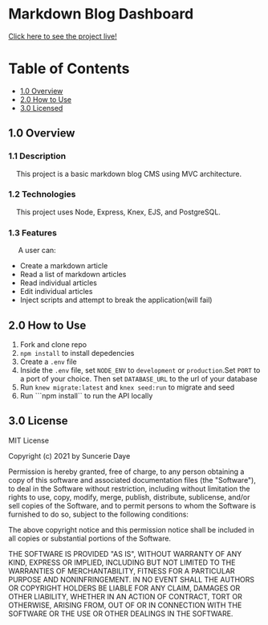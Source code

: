 # Markdown Blog Dashboard
[Click here to see the project live!](https://markdown-blog-admin-dashboard.herokuapp.com/articles)
# Table of Contents
  - [1.0 Overview](#10-overview)
  - [2.0 How to Use](#20-how-to-use)
  - [3.0 Licensed](#30-licensed)
## 1.0 Overview
### 1.1 Description
&nbsp;&nbsp;&nbsp;&nbsp;This project is a basic markdown blog CMS using MVC architecture.
### 1.2 Technologies
&nbsp;&nbsp;&nbsp;&nbsp;This project uses Node, Express, Knex, EJS, and PostgreSQL.
### 1.3 Features
&nbsp;&nbsp;&nbsp;&nbsp; A user can:
- Create a markdown article
- Read a list of markdown articles
- Read individual articles 
- Edit individual articles
- Inject scripts and attempt to break the application(will fail)
## 2.0 How to Use
1. Fork and clone repo
2. ```npm install``` to install depedencies
3. Create a `.env` file
4. Inside the `.env` file, set ```NODE_ENV``` to `development` or `production`.Set ```PORT``` to a port of your choice. Then set ```DATABASE_URL``` to the url of your database
5. Run ```knew migrate:latest``` and ```knex seed:run``` to migrate and seed
6. Run ```npm install`` to run the API locally
## 3.0 License
MIT License

Copyright (c) 2021 by Suncerie Daye

Permission is hereby granted, free of charge, to any person obtaining a copy
of this software and associated documentation files (the "Software"), to deal
in the Software without restriction, including without limitation the rights
to use, copy, modify, merge, publish, distribute, sublicense, and/or sell
copies of the Software, and to permit persons to whom the Software is
furnished to do so, subject to the following conditions:

The above copyright notice and this permission notice shall be included in all
copies or substantial portions of the Software.

THE SOFTWARE IS PROVIDED "AS IS", WITHOUT WARRANTY OF ANY KIND, EXPRESS OR
IMPLIED, INCLUDING BUT NOT LIMITED TO THE WARRANTIES OF MERCHANTABILITY,
FITNESS FOR A PARTICULAR PURPOSE AND NONINFRINGEMENT. IN NO EVENT SHALL THE
AUTHORS OR COPYRIGHT HOLDERS BE LIABLE FOR ANY CLAIM, DAMAGES OR OTHER
LIABILITY, WHETHER IN AN ACTION OF CONTRACT, TORT OR OTHERWISE, ARISING FROM,
OUT OF OR IN CONNECTION WITH THE SOFTWARE OR THE USE OR OTHER DEALINGS IN THE
SOFTWARE.

